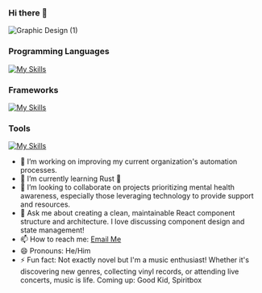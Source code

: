 ### Hi there 👋

<!--
**CRSantiago/CRSantiago** is a ✨ _special_ ✨ repository because its `README.md` (this file) appears on your GitHub profile.
-->
![Graphic Design (1)](https://github.com/CRSantiago/CRSantiago/assets/42612374/d9cc45ea-db83-44b8-a639-7d9a14e530fe)

### Programming Languages
[![My Skills](https://skillicons.dev/icons?i=html,css,js,java,python)](https://skillicons.dev)

### Frameworks 
[![My Skills](https://skillicons.dev/icons?i=react,tailwindcss)](https://skillicons.dev)

### Tools
[![My Skills](https://skillicons.dev/icons?i=docker,aws,vscode)](https://skillicons.dev)

- 🔭 I’m working on improving my current organization's automation processes.
- 🌱 I’m currently learning Rust :crab:
- 👯 I’m looking to collaborate on projects prioritizing mental health awareness, especially those leveraging technology to provide support and resources.
- 💬 Ask me about creating a clean, maintainable React component structure and architecture. I love discussing component design and state management!
- 📫 How to reach me: [Email Me](mailto:chrisantiago217@gmail.com)
- 😄 Pronouns: He/Him
- ⚡ Fun fact: Not exactly novel but I'm a music enthusiast! Whether it's discovering new genres, collecting vinyl records, or attending live concerts, music is life. Coming up: Good Kid, Spiritbox

